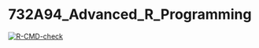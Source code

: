 # 732A94_Advanced_R_Programming

<!-- badges: start -->
  [![R-CMD-check](https://github.com/marijnkj/732A94_Advanced_R_Programming/actions/workflows/R-CMD-check.yaml/badge.svg)](https://github.com/marijnkj/732A94_Advanced_R_Programming/actions/workflows/R-CMD-check.yaml)
  <!-- badges: end -->
